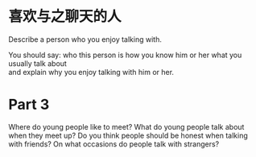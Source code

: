 # 喜欢与之聊天的人  

Describe a person who you enjoy talking with.  

You should say: who this person is how you know him or her what you usually talk about   
and explain why you enjoy talking with him or her.  

# Part 3  

Where do young people like to meet? What do young people talk about when they meet up? Do you think people should be honest when talking with friends? On what occasions do people talk with strangers?  

